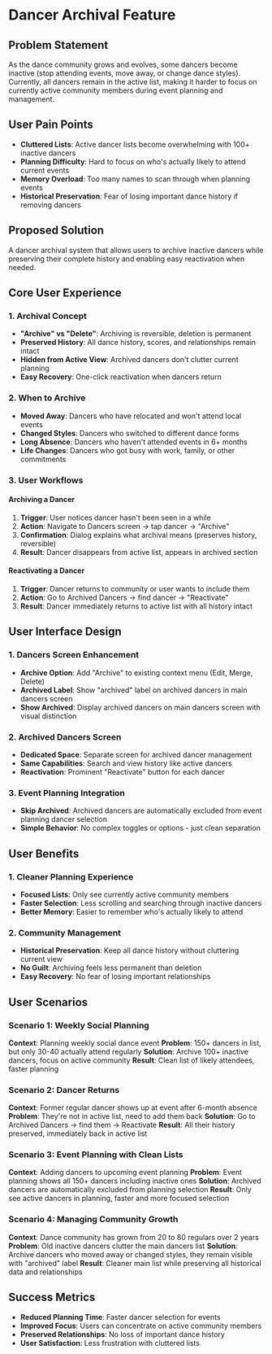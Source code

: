 # Dancer Archival Feature

## Problem Statement
As the dance community grows and evolves, some dancers become inactive (stop attending events, move away, or change dance styles). Currently, all dancers remain in the active list, making it harder to focus on currently active community members during event planning and management.

## User Pain Points
- **Cluttered Lists**: Active dancer lists become overwhelming with 100+ inactive dancers
- **Planning Difficulty**: Hard to focus on who's actually likely to attend current events
- **Memory Overload**: Too many names to scan through when planning events
- **Historical Preservation**: Fear of losing important dance history if removing dancers

## Proposed Solution
A dancer archival system that allows users to archive inactive dancers while preserving their complete history and enabling easy reactivation when needed.

## Core User Experience

### 1. Archival Concept
- **"Archive" vs "Delete"**: Archiving is reversible, deletion is permanent
- **Preserved History**: All dance history, scores, and relationships remain intact
- **Hidden from Active View**: Archived dancers don't clutter current planning
- **Easy Recovery**: One-click reactivation when dancers return

### 2. When to Archive
- **Moved Away**: Dancers who have relocated and won't attend local events
- **Changed Styles**: Dancers who switched to different dance forms
- **Long Absence**: Dancers who haven't attended events in 6+ months
- **Life Changes**: Dancers who got busy with work, family, or other commitments

### 3. User Workflows

#### Archiving a Dancer
1. **Trigger**: User notices dancer hasn't been seen in a while
2. **Action**: Navigate to Dancers screen → tap dancer → "Archive"
3. **Confirmation**: Dialog explains what archival means (preserves history, reversible)
4. **Result**: Dancer disappears from active list, appears in archived section

#### Reactivating a Dancer
1. **Trigger**: Dancer returns to community or user wants to include them
2. **Action**: Go to Archived Dancers → find dancer → "Reactivate"
3. **Result**: Dancer immediately returns to active list with all history intact

## User Interface Design

### 1. Dancers Screen Enhancement
- **Archive Option**: Add "Archive" to existing context menu (Edit, Merge, Delete)
- **Archived Label**: Show "archived" label on archived dancers in main dancers screen
- **Show Archived**: Display archived dancers on main dancers screen with visual distinction

### 2. Archived Dancers Screen
- **Dedicated Space**: Separate screen for archived dancer management
- **Same Capabilities**: Search and view history like active dancers
- **Reactivation**: Prominent "Reactivate" button for each dancer

### 3. Event Planning Integration
- **Skip Archived**: Archived dancers are automatically excluded from event planning dancer selection
- **Simple Behavior**: No complex toggles or options - just clean separation

## User Benefits

### 1. Cleaner Planning Experience
- **Focused Lists**: Only see currently active community members
- **Faster Selection**: Less scrolling and searching through inactive dancers
- **Better Memory**: Easier to remember who's actually likely to attend

### 2. Community Management
- **Historical Preservation**: Keep all dance history without cluttering current view
- **No Guilt**: Archiving feels less permanent than deletion
- **Easy Recovery**: No fear of losing important relationships

## User Scenarios

### Scenario 1: Weekly Social Planning
**Context**: Planning weekly social dance event
**Problem**: 150+ dancers in list, but only 30-40 actually attend regularly
**Solution**: Archive 100+ inactive dancers, focus on active community
**Result**: Clean list of likely attendees, faster planning

### Scenario 2: Dancer Returns
**Context**: Former regular dancer shows up at event after 6-month absence
**Problem**: They're not in active list, need to add them back
**Solution**: Go to Archived Dancers → find them → Reactivate
**Result**: All their history preserved, immediately back in active list

### Scenario 3: Event Planning with Clean Lists
**Context**: Adding dancers to upcoming event planning
**Problem**: Event planning shows all 150+ dancers including inactive ones
**Solution**: Archived dancers are automatically excluded from planning selection
**Result**: Only see active dancers in planning, faster and more focused selection

### Scenario 4: Managing Community Growth
**Context**: Dance community has grown from 20 to 80 regulars over 2 years
**Problem**: Old inactive dancers clutter the main dancers list
**Solution**: Archive dancers who moved away or changed styles, they remain visible with "archived" label
**Result**: Cleaner main list while preserving all historical data and relationships

## Success Metrics
- **Reduced Planning Time**: Faster dancer selection for events
- **Improved Focus**: Users can concentrate on active community members
- **Preserved Relationships**: No loss of important dance history
- **User Satisfaction**: Less frustration with cluttered lists 